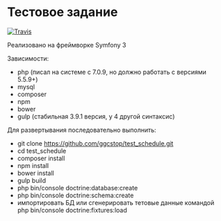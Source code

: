Тестовое задание
========================

[![Travis](https://api.travis-ci.org/ggcstop/test_schedule.svg)]()

Реализовано на фреймворке Symfony 3

Зависимости:
* php (писал на системе с 7.0.9, но должно работать с версиями 5.5.9+)
* mysql
* composer
* npm
* bower
* gulp (стабильная 3.9.1 версия, у 4 другой синтаксис)

Для развертывания последовательно выполнить:

* git clone https://github.com/ggcstop/test_schedule.git
* cd test_schedule
* composer install
* npm install
* bower install
* gulp build
* php bin/console doctrine:database:create
* php bin/console doctrine:schema:create
* импортировать БД или сгенерировать тетовые данные командой php bin/console doctrine:fixtures:load


